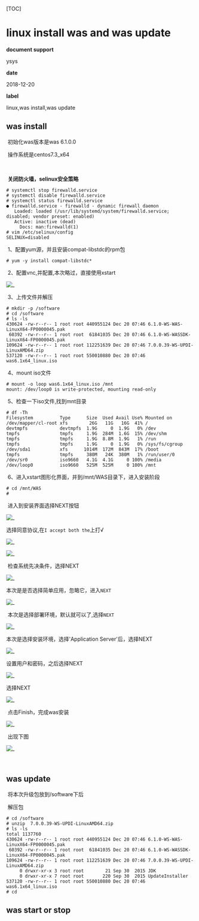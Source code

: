 [TOC]

# linux install was and was update

**document support**

ysys

**date**

2018-12-20

**label**

linux,was install,was update



## was install

​	初始化was版本是was 6.1.0.0

​	操作系统是centos7.3_x64

​	

​	**关闭防火墙，selinux安全策略**	



```
# systemctl stop firewalld.service 
# systemctl disable firewalld.service 
# systemctl status firewalld.service 
● firewalld.service - firewalld - dynamic firewall daemon
   Loaded: loaded (/usr/lib/systemd/system/firewalld.service; disabled; vendor preset: enabled)
   Active: inactive (dead)
     Docs: man:firewalld(1)
# vim /etc/selinux/config
SELINUX=disabled
```





​	1、配置yum源，并且安装compat-libstdc的rpm包

```
# yum -y install compat-libstdc*
```

​	2、配置vnc,并配置,本次略过，直接使用xstart

![_](../img_src/000/2018-12-20_075151.png)

​	3、上传文件并解压

```
# mkdir -p /software
# cd /software
# ls -ls
430624 -rw-r--r-- 1 root root 440955124 Dec 20 07:46 6.1.0-WS-WAS-LinuxX64-FP0000045.pak
 60392 -rw-r--r-- 1 root root  61841035 Dec 20 07:46 6.1.0-WS-WASSDK-LinuxX64-FP0000045.pak
109624 -rw-r--r-- 1 root root 112251639 Dec 20 07:46 7.0.0.39-WS-UPDI-LinuxAMD64.zip
537120 -rw-r--r-- 1 root root 550010880 Dec 20 07:46 was6.1x64_linux.iso
```

​	4、mount iso文件

```
# mount -o loop was6.1x64_linux.iso /mnt
mount: /dev/loop0 is write-protected, mounting read-only
```

​	5、检查一下iso文件,找到mnt目录

```
# df -Th
Filesystem          Type      Size  Used Avail Use% Mounted on
/dev/mapper/cl-root xfs        26G   11G   16G  41% /
devtmpfs            devtmpfs  1.9G     0  1.9G   0% /dev
tmpfs               tmpfs     1.9G  284M  1.6G  15% /dev/shm
tmpfs               tmpfs     1.9G  8.8M  1.9G   1% /run
tmpfs               tmpfs     1.9G     0  1.9G   0% /sys/fs/cgroup
/dev/sda1           xfs      1014M  172M  843M  17% /boot
tmpfs               tmpfs     380M   24K  380M   1% /run/user/0
/dev/sr0            iso9660   4.1G  4.1G     0 100% /media
/dev/loop0          iso9660   525M  525M     0 100% /mnt
```

​	6、进入xstart图形化界面，并到/mnt/WAS目录下，进入安装阶段

```
# cd /mnt/WAS
# 
```

​	进入到安装界面选择NEXT按钮

![_](../img_src/000/2018-12-17_130754.png)

选择同意协议,在`I accept both the`上打√

![_](../img_src/000/2018-12-17_130827.png)

![_](../img_src/000/2018-12-17_130845.png)

​	检查系统先决条件，选择NEXT



![_](D:/mrwd/img_src/000/2018-12-17_130859.png)

本次是是否选择简单应用，忽略它，进入`NEXT`

![_](../img_src/000/2018-12-20_075821.png)



​	本次是选择部署环境，默认就可以了,选择`NEXT`

![_](../img_src/000/2018-12-20_075909.png)

本次是选择安装环境，选择'Application Server'后，选择NEXT

![_](../img_src/000/2018-12-20_080046.png)

设置用户和密码，之后选择NEXT

![_](../img_src/000/2018-12-20_081216.png)



选择NEXT

![_](../img_src/000/2018-12-20_081340.png)

​	点击Finish，完成was安装

![_](../img_src/000/2018-12-20_081718.png)



​	出现下图

![_](../img_src/000/2018-12-20_081829.png)

​	

## was update

​	将本次升级包放到/software下后

​	解压包

```
# cd /software
# unzip  7.0.0.39-WS-UPDI-LinuxAMD64.zip
# ls -ls
total 1137760
430624 -rw-r--r-- 1 root root 440955124 Dec 20 07:46 6.1.0-WS-WAS-LinuxX64-FP0000045.pak
 60392 -rw-r--r-- 1 root root  61841035 Dec 20 07:46 6.1.0-WS-WASSDK-LinuxX64-FP0000045.pak
109624 -rw-r--r-- 1 root root 112251639 Dec 20 07:46 7.0.0.39-WS-UPDI-LinuxAMD64.zip
     0 drwxr-xr-x 3 root root        21 Sep 30  2015 JDK
     0 drwxr-xr-x 7 root root       220 Sep 30  2015 UpdateInstaller
537120 -rw-r--r-- 1 root root 550010880 Dec 20 07:46 was6.1x64_linux.iso
# cd 
```





## was start or stop

